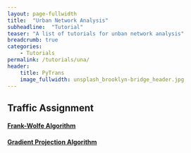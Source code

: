 ```yaml
---
layout: page-fullwidth
title:  "Urban Network Analysis"
subheadline:  "Tutorial"
teaser: "A list of tutorials for unban network analysis"
breadcrumb: true
categories:
    - Tutorials
permalink: /tutorials/una/
header:
    title: PyTrans
    image_fullwidth: unsplash_brooklyn-bridge_header.jpg
---
```

## Traffic Assignment

#### [Frank-Wolfe Algorithm](https://nbviewer.jupyter.org/github/PyTrans/Urban-Network-Analysis/blob/master/Trip_Assignment-Frank-Wolfe_Algorithm.ipynb)

#### [Gradient Projection Algorithm](https://nbviewer.jupyter.org/github/PyTrans/Urban-Network-Analysis/blob/master/Trip_Assignment-Gradient_Projection.ipynb)